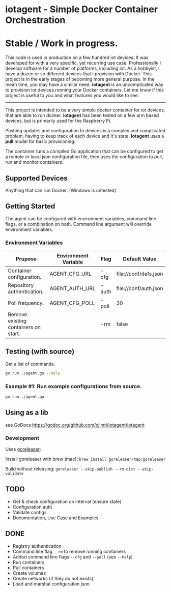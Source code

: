 # iotagent - Simple Docker Container Orchestration

# Stable / Work in progress.

This code is used in production on a few hundred iot devices. It was developed for with a very specific, yet recurring use case. Professionally I develop software for a number of platforms, including iot. As a hobbyist, I have a dozen or so different devices that I provision with Docker. This project is in the early stages of becoming more general purpose. In the mean time, you may have a similar need. **iotagent** is an uncomplicated way to provision iot devices running your Docker containers. Let me know if this project is useful to you and what features you would like to see.

----

This project is intended to be a very simple docker container for iot devices, that are able to run docker. **iotagent** has been tested on a few arm based devices, but is primarily used for the Raspberry Pi.

Pushing updates and configuration to devices is a complex and complicated problem, having to keep track of each device and it's state. **iotagent** uses a **pull** model for basic provisioning.

The container runs a compiled Go application that can be configured to get a remote or local json configuration file, then uses the configuration to pull, run and monitor containers.



## Supported Devices

Anything that can run Docker. (Windows is untested)

## Getting Started

The agent can be configured with environment variables, command line flags, or a combination on both. Command line argument will override environment variables.

### Environment Variables

| Prupose                    | Environment Variable | Flag   | Default Value |
| -------                    | -------------------- | ----   | ------------- |
| Container configuration.   | AGENT_CFG_URL        | -cfg  | file://conf/defs.json |
| Repository authentication. | AGENT_AUTH_URL       | -auth | file://conf/auth.json |
| Poll frequency.            | AGENT_CFG_POLL       | -poll | 30    |
| Remove existing containers on start. |            | -rm   | false |


## Testing (with source)

Get a list of commands.

```bash
go run ./agent.go --help
```

### Example #1: Run example configurations from source.

```bash
go run ./agent.go
```

## Using as a lib

see GoDocs
https://godoc.org/github.com/cjimti/iotagent/iotagent

### Development

Uses [goreleaser](https://goreleaser.com):

Install goreleaser with brew (mac):
`brew install goreleaser/tap/goreleaser`

Build without releasing:
`goreleaser --skip-publish --rm-dist --skip-validate`


## TODO

- Get & check configuration on interval (ensure state)
- Configuration auth
- Validate configs
- Documentation, Use Case and Examples

## DONE

- Registry authentication
- Command line flag `--rm` to remove running containers
- Added command line flags `--cfg` and `--poll` (see `--help`)
- Run containers
- Pull containers
- Create volumes
- Create networks (if they do not exists)
- Load and marshal configuration json
